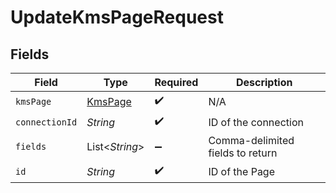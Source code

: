 # UpdateKmsPageRequest


## Fields

| Field                                     | Type                                      | Required                                  | Description                               |
| ----------------------------------------- | ----------------------------------------- | ----------------------------------------- | ----------------------------------------- |
| `kmsPage`                                 | [KmsPage](../../models/shared/KmsPage.md) | :heavy_check_mark:                        | N/A                                       |
| `connectionId`                            | *String*                                  | :heavy_check_mark:                        | ID of the connection                      |
| `fields`                                  | List\<*String*>                           | :heavy_minus_sign:                        | Comma-delimited fields to return          |
| `id`                                      | *String*                                  | :heavy_check_mark:                        | ID of the Page                            |